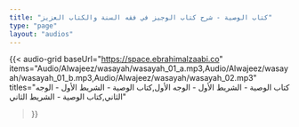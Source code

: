 ```yaml
---
title: "كتاب الوصية - شرح كتاب الوجيز في فقه السنة والكتاب العزيز"
type: "page"
layout: "audios"
---
```


{{< audio-grid 
  baseUrl="https://space.ebrahimalzaabi.co"
  items="Audio/Alwajeez/wasayah/wasayah_01_a.mp3,Audio/Alwajeez/wasayah/wasayah_01_b.mp3,Audio/Alwajeez/wasayah/wasayah_02.mp3"
  titles="كتاب الوصية - الشريط الأول - الوجه الأول,كتاب الوصية - الشريط الأول - الوجه الثاني,كتاب الوصية - الشريط الثاني"
>}} 